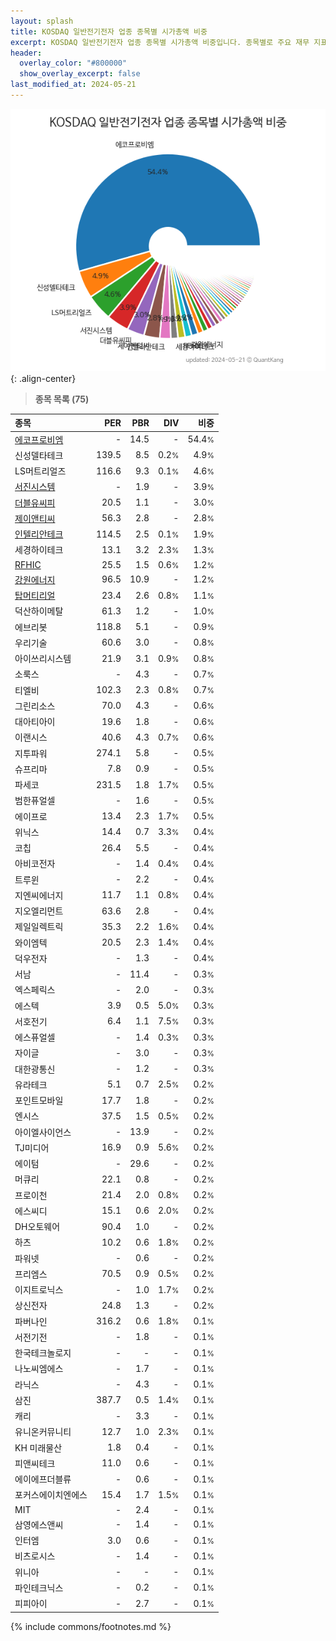 ```yaml
---
layout: splash
title: KOSDAQ 일반전기전자 업종 종목별 시가총액 비중
excerpt: KOSDAQ 일반전기전자 업종 종목별 시가총액 비중입니다. 종목별로 주요 재무 지표를 함께 표시합니다.
header:
  overlay_color: "#800000"
  show_overlay_excerpt: false
last_modified_at: 2024-05-21
---
```



![KOSDAQ 일반전기전자 업종 종목별 시가총액 비중](/stats/sector/images/kosdaq_업종_일반전기전자_종목.png){: .align-center}


> **종목 목록 (75)**<a id="list"></a>

| **종목** | **PER** | **PBR** | **DIV** | **비중** |
| :------- | ------: | ------: | ------: | -------: |
| [에코프로비엠](/247540/) | - | 14.5 | - | 54.4<small>%</small> |
| 신성델타테크 | 139.5 | 8.5 | 0.2<small>%</small> | 4.9<small>%</small> |
| LS머트리얼즈 | 116.6 | 9.3 | 0.1<small>%</small> | 4.6<small>%</small> |
| [서진시스템](/178320/) | - | 1.9 | - | 3.9<small>%</small> |
| [더블유씨피](/393890/) | 20.5 | 1.1 | - | 3.0<small>%</small> |
| [제이앤티씨](/204270/) | 56.3 | 2.8 | - | 2.8<small>%</small> |
| [인텔리안테크](/189300/) | 114.5 | 2.5 | 0.1<small>%</small> | 1.9<small>%</small> |
| 세경하이테크 | 13.1 | 3.2 | 2.3<small>%</small> | 1.3<small>%</small> |
| [RFHIC](/218410/) | 25.5 | 1.5 | 0.6<small>%</small> | 1.2<small>%</small> |
| [강원에너지](/114190/) | 96.5 | 10.9 | - | 1.2<small>%</small> |
| [탑머티리얼](/360070/) | 23.4 | 2.6 | 0.8<small>%</small> | 1.1<small>%</small> |
| 덕산하이메탈 | 61.3 | 1.2 | - | 1.0<small>%</small> |
| 에브리봇 | 118.8 | 5.1 | - | 0.9<small>%</small> |
| 우리기술 | 60.6 | 3.0 | - | 0.8<small>%</small> |
| 아이쓰리시스템 | 21.9 | 3.1 | 0.9<small>%</small> | 0.8<small>%</small> |
| 소룩스 | - | 4.3 | - | 0.7<small>%</small> |
| 티엘비 | 102.3 | 2.3 | 0.8<small>%</small> | 0.7<small>%</small> |
| 그린리소스 | 70.0 | 4.3 | - | 0.6<small>%</small> |
| 대아티아이 | 19.6 | 1.8 | - | 0.6<small>%</small> |
| 이랜시스 | 40.6 | 4.3 | 0.7<small>%</small> | 0.6<small>%</small> |
| 지투파워 | 274.1 | 5.8 | - | 0.5<small>%</small> |
| 슈프리마 | 7.8 | 0.9 | - | 0.5<small>%</small> |
| 파세코 | 231.5 | 1.8 | 1.7<small>%</small> | 0.5<small>%</small> |
| 범한퓨얼셀 | - | 1.6 | - | 0.5<small>%</small> |
| 에이프로 | 13.4 | 2.3 | 1.7<small>%</small> | 0.5<small>%</small> |
| 위닉스 | 14.4 | 0.7 | 3.3<small>%</small> | 0.4<small>%</small> |
| 코칩 | 26.4 | 5.5 | - | 0.4<small>%</small> |
| 아비코전자 | - | 1.4 | 0.4<small>%</small> | 0.4<small>%</small> |
| 트루윈 | - | 2.2 | - | 0.4<small>%</small> |
| 지엔씨에너지 | 11.7 | 1.1 | 0.8<small>%</small> | 0.4<small>%</small> |
| 지오엘리먼트 | 63.6 | 2.8 | - | 0.4<small>%</small> |
| 제일일렉트릭 | 35.3 | 2.2 | 1.6<small>%</small> | 0.4<small>%</small> |
| 와이엠텍 | 20.5 | 2.3 | 1.4<small>%</small> | 0.4<small>%</small> |
| 덕우전자 | - | 1.3 | - | 0.4<small>%</small> |
| 서남 | - | 11.4 | - | 0.3<small>%</small> |
| 엑스페릭스 | - | 2.0 | - | 0.3<small>%</small> |
| 에스텍 | 3.9 | 0.5 | 5.0<small>%</small> | 0.3<small>%</small> |
| 서호전기 | 6.4 | 1.1 | 7.5<small>%</small> | 0.3<small>%</small> |
| 에스퓨얼셀 | - | 1.4 | 0.3<small>%</small> | 0.3<small>%</small> |
| 자이글 | - | 3.0 | - | 0.3<small>%</small> |
| 대한광통신 | - | 1.2 | - | 0.3<small>%</small> |
| 유라테크 | 5.1 | 0.7 | 2.5<small>%</small> | 0.2<small>%</small> |
| 포인트모바일 | 17.7 | 1.8 | - | 0.2<small>%</small> |
| 엔시스 | 37.5 | 1.5 | 0.5<small>%</small> | 0.2<small>%</small> |
| 아이엘사이언스 | - | 13.9 | - | 0.2<small>%</small> |
| TJ미디어 | 16.9 | 0.9 | 5.6<small>%</small> | 0.2<small>%</small> |
| 에이텀 | - | 29.6 | - | 0.2<small>%</small> |
| 머큐리 | 22.1 | 0.8 | - | 0.2<small>%</small> |
| 프로이천 | 21.4 | 2.0 | 0.8<small>%</small> | 0.2<small>%</small> |
| 에스씨디 | 15.1 | 0.6 | 2.0<small>%</small> | 0.2<small>%</small> |
| DH오토웨어 | 90.4 | 1.0 | - | 0.2<small>%</small> |
| 하츠 | 10.2 | 0.6 | 1.8<small>%</small> | 0.2<small>%</small> |
| 파워넷 | - | 0.6 | - | 0.2<small>%</small> |
| 프리엠스 | 70.5 | 0.9 | 0.5<small>%</small> | 0.2<small>%</small> |
| 이지트로닉스 | - | 1.0 | 1.7<small>%</small> | 0.2<small>%</small> |
| 상신전자 | 24.8 | 1.3 | - | 0.2<small>%</small> |
| 파버나인 | 316.2 | 0.6 | 1.8<small>%</small> | 0.1<small>%</small> |
| 서전기전 | - | 1.8 | - | 0.1<small>%</small> |
| 한국테크놀로지 | - | - | - | 0.1<small>%</small> |
| 나노씨엠에스 | - | 1.7 | - | 0.1<small>%</small> |
| 라닉스 | - | 4.3 | - | 0.1<small>%</small> |
| 삼진 | 387.7 | 0.5 | 1.4<small>%</small> | 0.1<small>%</small> |
| 캐리 | - | 3.3 | - | 0.1<small>%</small> |
| 유니온커뮤니티 | 12.7 | 1.0 | 2.3<small>%</small> | 0.1<small>%</small> |
| KH 미래물산 | 1.8 | 0.4 | - | 0.1<small>%</small> |
| 피앤씨테크 | 11.0 | 0.6 | - | 0.1<small>%</small> |
| 에이에프더블류 | - | 0.6 | - | 0.1<small>%</small> |
| 포커스에이치엔에스 | 15.4 | 1.7 | 1.5<small>%</small> | 0.1<small>%</small> |
| MIT | - | 2.4 | - | 0.1<small>%</small> |
| 삼영에스앤씨 | - | 1.4 | - | 0.1<small>%</small> |
| 인터엠 | 3.0 | 0.6 | - | 0.1<small>%</small> |
| 비츠로시스 | - | 1.4 | - | 0.1<small>%</small> |
| 위니아 | - | - | - | 0.1<small>%</small> |
| 파인테크닉스 | - | 0.2 | - | 0.1<small>%</small> |
| 피피아이 | - | 2.7 | - | 0.1<small>%</small> |

{% include commons/footnotes.md %}